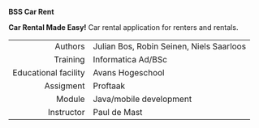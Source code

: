 
**BSS Car Rent**

**Car Rental Made Easy!**
Car rental application for renters and rentals.

|||
|---: |:--- |
|Authors|Julian Bos, Robin Seinen, Niels Saarloos|
|Training|Informatica Ad/BSc|
|Educational facility|Avans Hogeschool|
|Assigment|Proftaak|
|Module|Java/mobile development|
|Instructor|Paul de Mast|